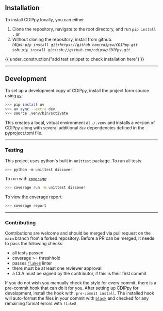 ## Installation
To install CDIPpy locally, you can either  
1. Clone the repository, navigate to the root directory, and run `pip install .` or  
2. Without cloning the repository, install from github:  
*https: `pip install git+https://github.com/cdipsw/CDIPpy.git`*  
*ssh: `pip install git+ssh://github.com/cdipsw/CDIPpy.git`*

{{ under_construction("add test snippet to check installation here") }}

---

## Development
To set up a development copy of CDIPpy, install the project form source using [`uv`](https://docs.astral.sh/uv/):
``` bash
>>> pip install uv
>>> uv sync --extra dev
>>> source .venv/bin/activate
```

This creates a local, virtual environment at `./.venv` and installs a version of CDIPpy along with several additional `dev` dependencies defined in the pyproject.toml file.

---
### Testing
This project uses python's built in `unittest` package. To run all tests:
~~~ bash
>>> python -m unittest discover
~~~
To run with [`coverage`](https://coverage.readthedocs.io/en/latest/):
~~~ bash
>>> coverage run -m unittest discover
~~~
To view the coverage report:
~~~ bash
>>> coverage report
~~~
---

### Contributing
Contributions are welcome and should be merged via pull request on the `main` branch from a forked repository. Before a PR can be merged, it needs to pass the following checks:

* all tests passed
* coverage >= threshhold
* passes [`flake8`](https://flake8.pycqa.org/en/latest/) linter
* there must be at least one reviewer approval
* a CLA must be signed by the contributor, if this is their first commit

If you do not wish you manually check the style for every commit, there is a pre-commit hook that can do it for you. After setting up CDIPpy for development, install the hook with: `pre-commit install`. The installed hook will auto-format the files in your commit with [`black`](https://black.readthedocs.io/en/stable/) and checked for any remaining format errors with `flake8`.
